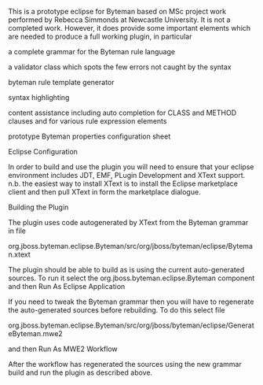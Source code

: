 This is a prototype eclipse for Byteman based on MSc project work
performed by Rebecca Simmonds at Newcastle University. It is not a
completed work. However, it does provide some important elements which
are needed to produce a full working plugin, in particular

  a complete grammar for the Byteman rule language

  a validator class which spots the few errors not caught by the syntax

  byteman rule template generator

  syntax highlighting

  content assistance including auto completion for CLASS and METHOD
  clauses and for various rule expression elements

  prototype Byteman properties configuration sheet


Eclipse Configuration

In order to build and use the plugin you will need to ensure that your
eclipse environment includes JDT, EMF, PLugin Development and XText
support. n.b. the easiest way to install XText is to install the
Eclipse marketplace client and then pull XText in form the marketplace
dialogue.

Building the Plugin

The plugin uses code autogenerated by XText from the Byteman grammar
in file

  org.jboss.byteman.eclipse.Byteman/src/org/jboss/byteman/eclipse/Byteman.xtext

The plugin should be able to build as is using the current
auto-generated sources. To run it select the
org.jboss.byteman.eclipse.Byteman component and then Run As Eclipse
Application

If you need to tweak the Byteman grammar then you will have to
regenerate the auto-generated sources before rebuilding. To do this
select file

org.jboss.byteman.eclipse.Byteman/src/org/jboss/byteman/eclipse/GenerateByteman.mwe2

and then Run As MWE2 Workflow

After the workflow has regenerated the sources using the new grammar
build and run the plugin as described above.
